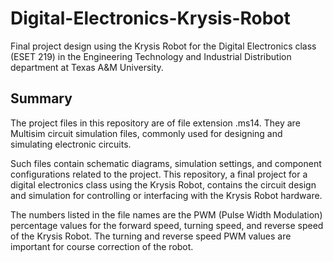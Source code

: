 # Digital-Electronics-Krysis-Robot
Final project design using the Krysis Robot for the Digital Electronics class (ESET 219) in the Engineering Technology and Industrial Distribution department at Texas A&amp;M University. 

## Summary
The project files in this repository are of file extension .ms14. They are Multisim circuit simulation files, commonly used for designing and simulating electronic circuits.

Such files contain schematic diagrams, simulation settings, and component configurations related to the project. This repository, a final project for a digital electronics class using the Krysis Robot, contains the circuit design and simulation for controlling or interfacing with the Krysis Robot hardware.

The numbers listed in the file names are the PWM (Pulse Width Modulation) percentage values for the forward speed, turning speed, and reverse speed of the Krysis Robot. The turning and reverse speed PWM values are important for course correction of the robot. 
